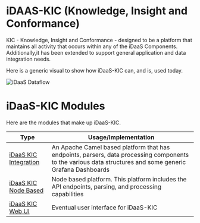 # iDAAS-KIC (Knowledge, Insight and Conformance)
KIC - Knowledge, Insight and Conformance - designed to be a platform that maintains all activity that occurs within any 
of the iDaaS Components. Additionally,it has been extended to support general application and data integration needs.

Here is a generic visual to show how iDaaS-KIC can, and is, used today.

![iDaaS Dataflow](https://github.com/Project-Herophilus/Project-Herophilus-Assets/blob/main/Platform/Images/iDAAS-Platform/iDaaS-KIC-General.png)

# iDaaS-KIC Modules
Here are the modules that make up iDaaS-KIC.

| Type|Usage/Implementation |
| -------------|----------|
|[iDaaS KIC Integration](https://github.com/Project-Herophilus/iDaaS-KIC/tree/main/iDaaS-KIC-Integration)| An Apache Camel based platform that has endpoints, parsers, data processing components to the various data structures and some generic Grafana Dashboards|
|[iDaaS KIC Node Based](https://github.com/Project-Herophilus/iDaaS-KIC/tree/main/iDaaS-KIC-Web-API)|Node based platform. This platform includes the API endpoints, parsing, and processing capabilities|
|[iDaaS KIC Web UI](https://github.com/Project-Herophilus/iDaaS-KIC/tree/main/iDaaS-KIC-Web-UI/kicwebui)|Eventual user interface for iDaaS-KIC|

